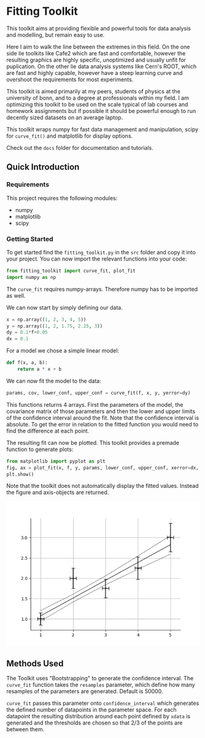# Fitting Toolkit
This toolkit aims at providing flexible and powerful tools for data analysis and modelling, but remain easy to use.

Here I aim to walk the line between the extremes in this field. On the one side lie toolkits like Cafe2 which are fast and comfortable, however the resulting graphics are highly specific, unoptimized and usually unfit for puplication. On the other lie data analysis systems like Cern's ROOT, which are fast and highly capable, however have a steep learning curve and overshoot the requirements for most experiments.

This toolkit is aimed primarily at my peers, students of physics at the university of bonn, and to a degree at professionals within my field. I am optimizing this toolkit to be used on the scale typical of lab courses and homework assignments but if possible it should be powerful enough to run decently sized datasets on an average laptop.

This toolkit wraps numpy for fast data management and manipulation, scipy for `curve_fit()` and matplotlib for display options.

Check out the `docs` folder for documentation and tutorials.

## Quick Introduction

### Requirements
This project requires the following modules:
- numpy
- matplotlib
- scipy

### Getting Started

To get started find the `fitting_toolkit.py` in the `src` folder and copy it into your project.
You can now import the relevant functions into your code:
```python
from fitting_toolkit import curve_fit, plot_fit 
import numpy as np
```
The `curve_fit` requires numpy-arrays. Therefore numpy has to be imported as well.

We can now start by simply defining our data.
```python
x = np.array((1, 2, 3, 4, 5))
y = np.array((1, 2, 1.75, 2.25, 3))
dy = 0.1*f+0.05
dx = 0.1
```
For a model we chose a simple linear model:
```python
def f(x, a, b):
    return a * x + b
```
We can now fit the model to the data:
```python
params, cov, lower_conf, upper_conf = curve_fit(f, x, y, yerror=dy)
```
This functions returns 4 arrays. First the parameters of the model, the covariance matrix of those parameters and then the lower and upper limits of the confidence interval around the fit. Note that the confidence interval is absolute. To get the error in relation to the fitted function you would need to find the difference at each point.

The resulting fit can now be plotted. This toolkit provides a premade function to generate plots:
```python
from matplotlib import pyplot as plt
fig, ax = plot_fit(x, f, y, params, lower_conf, upper_conf, xerror=dx, yerror=df)
plt.show()
```
Note that the toolkit does not automatically display the fitted values. Instead the figure and axis-objects are returned.

![Example Graph](./docs/example_fit.png)

## Methods Used
The Toolkit uses "Bootstrapping" to generate the confidence interval. The `curve_fit` function takes the `resamples` parameter, which define how many resamples of the parameters are generated. Default is 50000.

`curve_fit` passes this parameter onto `confidence_interval` which generates the defined number of datapoints in the parameter space. For each datapoint the resulting distribution around each point defined by `xdata` is generated and the thresholds are chosen so that 2/3 of the points are between them.